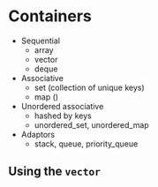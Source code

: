 # Containers

- Sequential
    - array
    - vector
    - deque
- Associative
    - set (collection of unique keys)
    - map ()
- Unordered associative
    - hashed by keys
    - unordered_set, unordered_map
- Adaptors
    - stack, queue, priority_queue

## Using the `vector`

